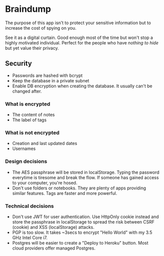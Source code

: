 # Braindump

The purpose of this app isn't to protect your sensitive information but to increase the cost of spying on you.

See it as a digital curtain. Good enough most of the time but won't stop a highly motivated individual. Perfect for the people who have _nothing to hide_ but yet value their privacy.

## Security

- Passwords are hashed with bcrypt
- Keep the database in a private subnet
- Enable DB encryption when creating the database. It usually can't be changed after.

### What is encrypted

- The content of notes
- The label of tags

### What is not encrypted

- Creation and last updated dates
- Usernames

### Design decisions

- The AES passphrase will be stored in localStorage. Typing the password everytime is tiresome and break the flow. If someone has gained access to your computer, you're hosed.
- Don't use folders or notebooks. They are plenty of apps providing similar features. Tags are faster and more powerful.

### Technical decisions

- Don't use JWT for user authentication. Use HttpOnly cookie instead and store the passphrase in localStorage to spread the risk between CSRF (cookie) and XSS (localStorage) attacks.
- PGP is too slow. It takes ~3secs to encrypt "Hello World" with my 3.5 GHz Intel Core i7.
- Postgres will be easier to create a "Deploy to Heroku" button. Most cloud providers offer managed Postgres.
